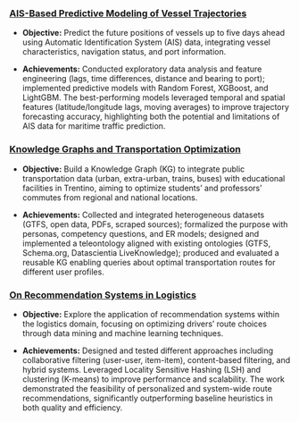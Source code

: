 ### [ AIS-Based Predictive Modeling of Vessel Trajectories ](AIS_Based_Predictive_Modeling_of_Vessel_Trajectories.pdf)
- **Objective:** Predict the future positions of vessels up to five days ahead using Automatic Identification System (AIS) data, integrating vessel characteristics, navigation status, and port information.  

- **Achievements:** Conducted exploratory data analysis and feature engineering (lags, time differences, distance and bearing to port); implemented predictive models with Random Forest, XGBoost, and LightGBM. The best-performing models leveraged temporal and spatial features (latitude/longitude lags, moving averages) to improve trajectory forecasting accuracy, highlighting both the potential and limitations of AIS data for maritime traffic prediction.

### [ Knowledge Graphs and Transportation Optimization ](Knowledge_Graphs_and_Transportation_Optimization.pdf)
- **Objective:** Build a Knowledge Graph (KG) to integrate public transportation data (urban, extra-urban, trains, buses) with educational facilities in Trentino, aiming to optimize students’ and professors’ commutes from regional and national locations.  

- **Achievements:** Collected and integrated heterogeneous datasets (GTFS, open data, PDFs, scraped sources); formalized the purpose with personas, competency questions, and ER models; designed and implemented a teleontology aligned with existing ontologies (GTFS, Schema.org, Datascientia LiveKnowledge); produced and evaluated a reusable KG enabling queries about optimal transportation routes for different user profiles.

### [ On Recommendation Systems in Logistics ](On_Recommendation_Systems_in_Logistics.pdf)
- **Objective:** Explore the application of recommendation systems within the logistics domain, focusing on optimizing drivers’ route choices through data mining and machine learning techniques.  

- **Achievements:** Designed and tested different approaches including collaborative filtering (user-user, item-item), content-based filtering, and hybrid systems. Leveraged Locality Sensitive Hashing (LSH) and clustering (K-means) to improve performance and scalability. The work demonstrated the feasibility of personalized and system-wide route recommendations, significantly outperforming baseline heuristics in both quality and efficiency.
